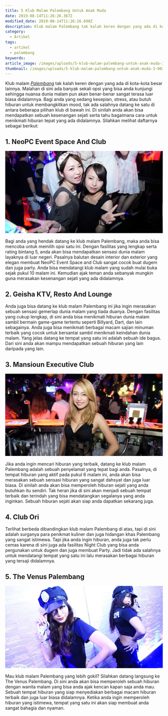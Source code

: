 ```yaml
---
title: 5 Klub Malam Palembang Untuk Anak Muda
date: 2019-08-14T11:26:26.367Z
modified_date: 2019-08-14T11:26:26.690Z
description: Klub malam Palembang tak kalah keren dengan yang ada di kota-kota besar  lainnya. Malahan di sini ada banyak sekali opsi yang bisa anda kunjungi sehingga nuansa dunia.
category:
  - Artikel
tags:
  - artikel
  - palembang
keywords:
article_image: /images/uploads/5-klub-malam-palembang-untuk-anak-muda-3.jpg
thumbnail: /images/uploads/5-klub-malam-palembang-untuk-anak-muda-3-003.jpg
---
```

Klub malam *[Palembang](/tags/palembang/)* tak kalah keren dengan yang ada di kota-kota besar lainnya. Malahan di sini ada banyak sekali opsi yang bisa anda kunjungi sehingga nuansa dunia malam pun akan benar-benar sangat terasa luar biasa didalamnya. Bagi anda yang sedang kesepian, stress, atau butuh hiburan untuk membangkitkan mood, tak ada salahnya datang ke satu di antara beberapa pilihan klub di bawah ini. Di sinilah anda akan bisa mendapatkan sebuah kesenangan sejati serta tahu bagaimana cara untuk menikmati hiburan tepat yang ada didalamnya. Silahkan melihat daftarnya sebagai berikut:



## 1. NeoPC Event Space And Club

![5 Klub Malam Palembang Untuk Anak Muda](/images/uploads/5-klub-malam-palembang-untuk-anak-muda-3.jpg)

Bagi anda yang hendak datang ke klub malam Palembang, maka anda bisa mencoba untuk memilih opsi satu ini. Dengan fasilitas yang lengkap serta rating bintang 5, anda akan bisa mendapatkan sensasi dunia malam layaknya di luar negeri. Pasalnya balutan desain interior dan exterior yang elegan membuat NeoPC Event Space and Club sangat cocok buat dugem dan juga party. Anda bisa mendatangi klub malam yang sudah mulai buka sejak pukul 10 malam ini. Kemudian ajak teman anda sebanyak mungkin guna merasakan kesenangan sejati yang ada didalamnya. 



## 2. Geisha KTV, Resto And Lounge

Anda juga bisa datang ke klub malam Palembang ini jika ingin merasakan sebuah sensasi gemerlap dunia malam yang tiada duanya. Dengan fasilitas yang cukup lengkap, di sini anda bisa menikmati hiburan dunia malam sambil bermain game-game tertentu seperti Billyard, Dart, dan lain sebagainya. Anda juga bisa menikmati berbagai macam sajian minuman terbaik yang cocok untuk bersantai sambil menikmati keindahan dunia malam. Yang jelas datang ke tempat yang satu ini adalah sebuah ide bagus. Dari sini anda akan mampu mendapatkan sebuah  hiburan yang lain daripada yang lain.



## 3. Mansioun Executive Club

![5 Klub Malam Palembang Untuk Anak Muda](/images/uploads/5-klub-malam-palembang-untuk-anak-muda-2.jpg)

Jika anda ingin mencari hiburan yang terbaik, datang ke klub malam Palembang adalah sebuah penyelamat yang tepat bagi anda. Pasalnya, di tempat hiburan yang aktif pada pukul 6 malam ini, anda akan bisa merasakan sebuah sensasi hiburan yang sangat dahsyat dan juga luar biasa. Di sinilah anda akan bisa memperoleh hiburan sejati yang anda butuhkan itu sendiri. Tak heran jika di sini akan menjadi sebuah tempat terbaik dan terindah yang bisa mendatangkan segalanya yang anda inginkan. Sebuah hiburan sejati akan siap anda dapatkan sekarang juga.



## 4. Club Ori

Terlihat berbeda dibandingkan klub malam Palembang di atas, tapi di sini adalah surganya para penikmat kuliner dan juga hidangan khas Palembang yang sangat istimewa. Tapi jika anda ingin hiburan, anda juga tak perlu cemas karena di sini juga ada fasilitas Night Club yang bisa anda pergunakan untuk dugem dan juga membuat Party. Jadi tidak ada salahnya untuk mendatangi tempat yang satu ini lalu merasakan berbagai hiburan yang tersaji didalamnya.



## 5. The Venus Palembang

![5 Klub Malam Palembang Untuk Anak Muda](/images/uploads/5-klub-malam-palembang-untuk-anak-muda-1.jpg)

Mau klub malam Palembang yang lebih gokil? Silahkan datang langsung ke The Venus Palembang. Di sini anda akan bisa memperoleh sebuah hiburan dengan wanita malam yang bisa anda ajak kencan kapan saja anda mau. Sebuah tempat hiburan yang siap menyediakan berbagai macam hiburan terbaik dan juga luar biasa didalamnya. Ketika anda ingin memperoleh hiburan yang istimewa, tempat yang satu ini akan siap membuat anda sangat bahagia dan nyaman.
